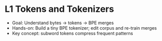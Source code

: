 # L1 Tokens and Tokenizers

- Goal: Understand bytes → tokens → BPE merges
- Hands-on: Build a tiny BPE tokenizer; edit corpus and re-train merges
- Key concept: subword tokens compress frequent patterns
